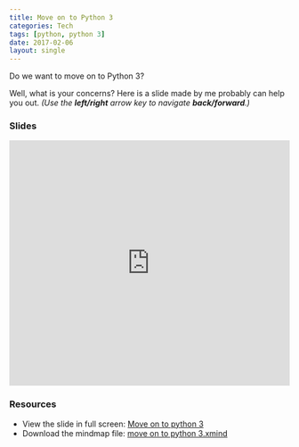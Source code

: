 ```yaml
---
title: Move on to Python 3
categories: Tech
tags: [python, python 3]
date: 2017-02-06
layout: single
---
```


Do we want to move on to Python 3?

<!-- more -->

Well, what is your concerns? Here is a slide made by me probably can help you out. _(Use the **left/right** arrow key to navigate **back/forward**.)_

### Slides

<iframe src="https://tobyqin.cn/docs/files/slides/move-to-python-3.html" width="100%" height="440px" frameborder="0" scrolling="no"> </iframe>

### Resources

- View the slide in full screen: [Move on to python 3](https://tobyqin.cn/docs/files/slides/move-on-to-python-3.html)
- Download the mindmap file: [move on to python 3.xmind](https://tobyqin.cn/docs/files/Move-to-Python3.xmind)
